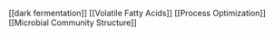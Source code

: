 [[dark fermentation]]
[[Volatile Fatty Acids]]
[[Process Optimization]]
[[Microbial Community Structure]]
